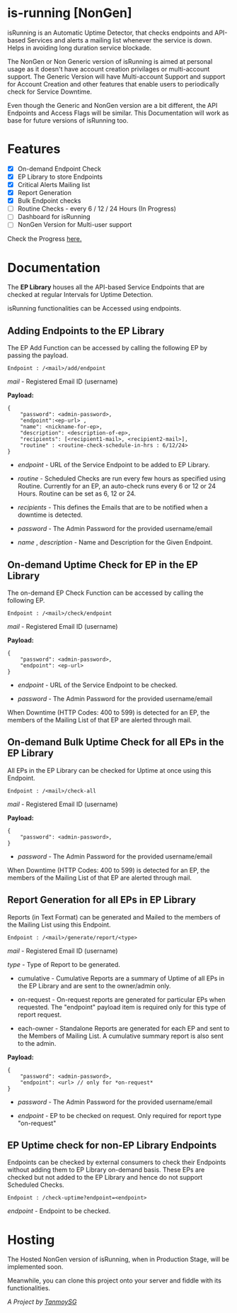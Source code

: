 # is-running [NonGen]
isRunning is an Automatic Uptime Detector, that checks endpoints and API-based Services and alerts a mailing list whenever the service is down. Helps in avoiding long duration service blockade.

The NonGen or Non Generic version of isRunning is aimed at personal usage as it doesn't have account creation privilages or multi-account support. The Generic Version will have Multi-account Support and support for Account Creation and other features that enable users to periodically check for Service Downtime.

Even though the Generic and NonGen version are a bit different, the API Endpoints and Access Flags will be similar. This Documentation will work as base for future versions of isRunning too.


# Features 

- [x] On-demand Endpoint Check
- [x] EP Library to store Endpoints
- [x] Critical Alerts Mailing list 
- [x] Report Generation
- [x] Bulk Endpoint checks
- [ ] Routine Checks -  every 6 / 12 / 24 Hours (In Progress)
- [ ] Dashboard for isRunning
- [ ] NonGen Version for Multi-user support

Check the Progress [here.](https://github.com/TanmoySG/is-running/projects/1)

# Documentation

The **EP Library** houses all the API-based Service Endpoints that are checked at regular Intervals for Uptime Detection.

isRunning functionalities can be Accessed using endpoints.

## Adding Endpoints to the EP Library

The EP Add Function can be accessed by calling the following EP by passing the payload.
```
Endpoint : /<mail>/add/endpoint
```
*mail* - Registered Email ID (username)

**Payload:**
```
{
    "password": <admin-password>,
    "endpoint":<ep-url> ,
    "name": <nickname-for-ep>,
    "description": <description-of-ep>,
    "recipients": [<recipient1-mail>, <recipient2-mail>],
    "routine" : <routine-check-schedule-in-hrs : 6/12/24>
}
```
- *endpoint* - URL of the Service Endpoint to be added to EP Library.

- *routine* - Scheduled Checks are run every few hours as specified using Routine. Currently for an EP, an auto-check runs every 6 or 12 or 24 Hours. Routine can be set as 6, 12 or 24.

- *recipients* - This defines the Emails that are to be notified when a downtime is detected.

- *password* - The Admin Password for the provided username/email

- *name* , *description* - Name and Description for the Given Endpoint.

## On-demand Uptime Check for EP in the EP Library

The on-demand EP Check Function can be accessed by calling the following EP.
```
Endpoint : /<mail>/check/endpoint
```
*mail* - Registered Email ID (username)

**Payload:**
```
{
    "password": <admin-password>,
    "endpoint": <ep-url>
}
```
- *endpoint* - URL of the Service Endpoint to be checked.

- *password* - The Admin Password for the provided username/email

When Downtime (HTTP Codes: 400 to 599) is detected for an EP, the members of the Mailing List of that EP are alerted through mail.

## On-demand Bulk Uptime Check for all EPs in the EP Library

All EPs in the EP Library can be checked for Uptime at once using this Endpoint.
```
Endpoint : /<mail>/check-all
```
*mail* - Registered Email ID (username)

**Payload:**
```
{
    "password": <admin-password>,
}
```

- *password* - The Admin Password for the provided username/email

When Downtime (HTTP Codes: 400 to 599) is detected for an EP, the members of the Mailing List of that EP are alerted through mail.

## Report Generation for all EPs in EP Library

Reports (in Text Format) can be generated and Mailed to the members of the Mailing List using this Endpoint.
```
Endpoint : /<mail>/generate/report/<type>
```
*mail* - Registered Email ID (username)

*type* - Type of Report to be generated.
 - cumulative - Cumulative Reports are a summary of Uptime of all EPs in the EP Library and are sent to the owner/admin only.

 - on-request - On-request reports are generated for particular EPs when requested. The "endpoint" payload item is required only for this type of report request.

 - each-owner - Standalone Reports are generated for each EP and sent to the Members of Mailing List. A cumulative summary report is also sent to the admin.

**Payload:**
```
{
    "password": <admin-password>,
    "endpoint": <url> // only for *on-request*
}
```

- *password* - The Admin Password for the provided username/email

- *endpoint* - EP to be checked on request. Only required for report type "on-request"

## EP Uptime check for non-EP Library Endpoints

Endpoints can be checked by external consumers to check their Endpoints without adding them to EP Library on-demand basis. These EPs are checked but not added to the EP Library and hence do not support Scheduled Checks. 
```
Endpoint : /check-uptime?endpoint=<endpoint>
```
*endpoint* - Endpoint to be checked.

# Hosting

The Hosted NonGen version of isRunning, when in Production Stage, will be implemented soon. 

Meanwhile, you can clone this project onto your server and fiddle with its functionalities.

*A Project by [TanmoySG](https://github.com/TanmoySG)*